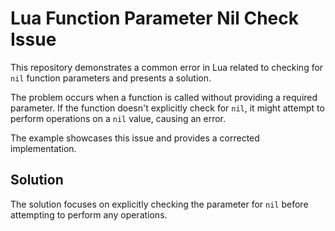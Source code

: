 # Lua Function Parameter Nil Check Issue

This repository demonstrates a common error in Lua related to checking for `nil` function parameters and presents a solution.

The problem occurs when a function is called without providing a required parameter. If the function doesn't explicitly check for `nil`, it might attempt to perform operations on a `nil` value, causing an error.

The example showcases this issue and provides a corrected implementation.

## Solution

The solution focuses on explicitly checking the parameter for `nil` before attempting to perform any operations.